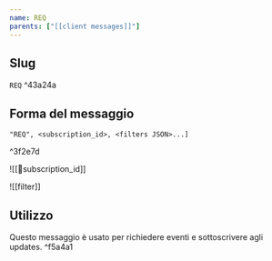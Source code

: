 ```yaml
---
name: REQ
parents: ["[[client messages]]"]
---
```

## Slug
`REQ` ^43a24a

## Forma del messaggio
	"REQ", <subscription_id>, <filters JSON>...]

^3f2e7d

![[💾subscription_id]]

![[filter]]


## Utilizzo
Questo messaggio è usato per richiedere eventi e sottoscrivere agli updates. ^f5a4a1

